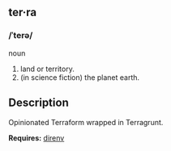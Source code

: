 ## ter·ra

### /ˈterə/
noun

 1. land or territory.
 2. (in science fiction) the planet earth.

## Description
Opinionated Terraform wrapped in Terragrunt. 

**Requires:** [direnv](https://direnv.net/)
